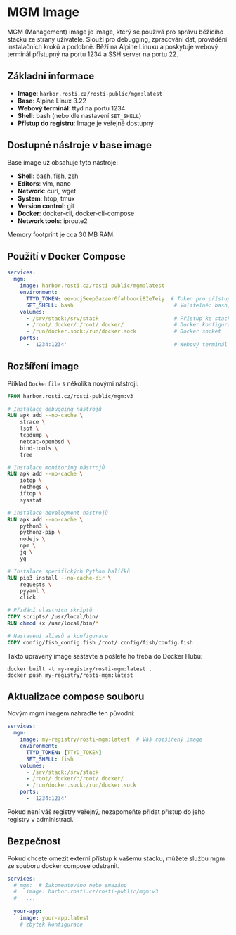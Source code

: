 # MGM Image

MGM (Management) image je image, který se používá pro správu běžícího stacku ze strany uživatele. Slouží pro debugging, zpracování dat, provádění instalačních kroků a podobně. Běží na Alpine Linuxu a poskytuje webový terminál přístupný na portu 1234 a SSH server na portu 22.

## Základní informace

- **Image**: `harbor.rosti.cz/rosti-public/mgm:latest`
- **Base**: Alpine Linux 3.22
- **Webový terminál**: ttyd na portu 1234
- **Shell**: bash (nebo dle nastavení `SET_SHELL`)
- **Přístup do registru**: Image je veřejně dostupný

## Dostupné nástroje v base image

Base image už obsahuje tyto nástroje:

- **Shell**: bash, fish, zsh
- **Editors**: vim, nano
- **Network**: curl, wget
- **System**: htop, tmux
- **Version control**: git
- **Docker**: docker-cli, docker-cli-compose
- **Network tools**: iproute2

Memory footprint je cca 30 MB RAM.

## Použití v Docker Compose

```yaml
services:
  mgm:
    image: harbor.rosti.cz/rosti-public/mgm:latest
    environment:
      TTYD_TOKEN: eevooj5eep3azaer6fahbooci8IeTeiy  # Token pro přístup do webového terminálu
      SET_SHELL: bash                                # Volitelně: bash, zsh, fish
    volumes:
      - /srv/stack:/srv/stack                        # Přístup ke stacku
      - /root/.docker/:/root/.docker/                # Docker konfigurace
      - /run/docker.sock:/run/docker.sock            # Docker socket
    ports:
      - '1234:1234'                                  # Webový terminál
```

## Rozšíření image

Příklad `Dockerfile` s několika novými nástroji:

```dockerfile
FROM harbor.rosti.cz/rosti-public/mgm:v3

# Instalace debugging nástrojů
RUN apk add --no-cache \
    strace \
    lsof \
    tcpdump \
    netcat-openbsd \
    bind-tools \
    tree

# Instalace monitoring nástrojů
RUN apk add --no-cache \
    iotop \
    nethogs \
    iftop \
    sysstat

# Instalace development nástrojů
RUN apk add --no-cache \
    python3 \
    python3-pip \
    nodejs \
    npm \
    jq \
    yq

# Instalace specifických Python balíčků
RUN pip3 install --no-cache-dir \
    requests \
    pyyaml \
    click

# Přidání vlastních skriptů
COPY scripts/ /usr/local/bin/
RUN chmod +x /usr/local/bin/*

# Nastavení aliasů a konfigurace
COPY config/fish_config.fish /root/.config/fish/config.fish
```

Takto upravený image sestavte a pošlete ho třeba do Docker Hubu:

```
docker built -t my-registry/rosti-mgm:latest .
docker push my-registry/rosti-mgm:latest
```

## Aktualizace compose souboru

Novým mgm imagem nahraďte ten původní:

```yaml
services:
  mgm:
    image: my-registry/rosti-mgm:latest  # Váš rozšířený image
    environment:
      TTYD_TOKEN: [TTYD_TOKEN]
      SET_SHELL: fish
    volumes:
      - /srv/stack:/srv/stack
      - /root/.docker/:/root/.docker/
      - /run/docker.sock:/run/docker.sock
    ports:
      - '1234:1234'
```

Pokud není váš registry veřejný, nezapomeňte přidat přístup do jeho registry v administraci.

## Bezpečnost

Pokud chcete omezit externí přístup k vašemu stacku, můžete službu mgm ze souboru docker compose odstranit.

```yaml
services:
  # mgm:  # Zakomentováno nebo smazáno
  #   image: harbor.rosti.cz/rosti-public/mgm:v3
  #   ...
  
  your-app:
    image: your-app:latest
    # zbytek konfigurace
```

